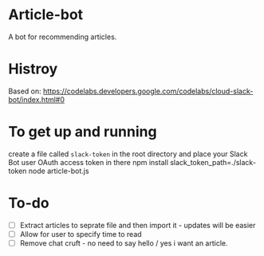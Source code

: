 # Article-bot
A bot for recommending articles.

# Histroy
Based on: https://codelabs.developers.google.com/codelabs/cloud-slack-bot/index.html#0

# To get up and running
create a file called `slack-token` in the root directory and place your Slack Bot user OAuth access token in there
npm install
slack_token_path=./slack-token node article-bot.js

# To-do
- [ ] Extract articles to seprate file and then import it - updates will be easier
- [ ] Allow for user to specify time to read
- [ ] Remove chat cruft - no need to say hello / yes i want an article.
